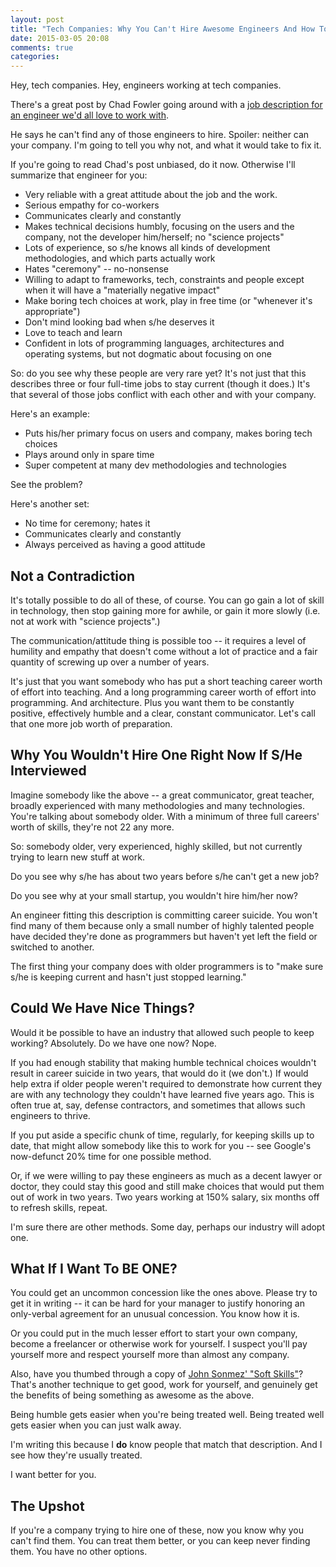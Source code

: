 ```yaml
---
layout: post
title: "Tech Companies: Why You Can't Hire Awesome Engineers And How To Fix It"
date: 2015-03-05 20:08
comments: true
categories: 
---
```


Hey, tech companies. Hey, engineers working at tech companies.

There's a great post by Chad Fowler going around with a <a
href="https://medium.com/@chadfowler/the-best-job-description-for-an-engineer-ever-written-57b42919cc2f">job
description for an engineer we'd all love to work with</a>.

He says he can't find any of those engineers to hire. Spoiler: neither can your company. I'm going to tell you why
not, and what it would take to fix it.

If you're going to read Chad's post unbiased, do it now. Otherwise I'll
summarize that engineer for you:

* Very reliable with a great attitude about the job and the work.
* Serious empathy for co-workers
* Communicates clearly and constantly
* Makes technical decisions humbly, focusing on the users and the company, not the developer him/herself; no "science projects"
* Lots of experience, so s/he knows all kinds of development methodologies, and which parts actually work
* Hates "ceremony" -- no-nonsense
* Willing to adapt to frameworks, tech, constraints and people except when it will have a "materially negative impact"
* Make boring tech choices at work, play in free time (or "whenever it's appropriate")
* Don't mind looking bad when s/he deserves it
* Love to teach and learn
* Confident in lots of programming languages, architectures and operating systems, but not dogmatic about focusing on one

So: do you see why these people are very rare yet? It's not just that this
describes three or four full-time jobs to stay current (though it does.) It's
that several of those jobs conflict with each other and with your company.

Here's an example:

* Puts his/her primary focus on users and company, makes boring tech choices
* Plays around only in spare time
* Super competent at many dev methodologies and technologies

See the problem?

Here's another set:

* No time for ceremony; hates it
* Communicates clearly and constantly
* Always perceived as having a good attitude

## Not a Contradiction

It's totally possible to do all of these, of course. You can go gain a lot of
skill in technology, then stop gaining more for awhile, or gain it more slowly
(i.e. not at work with "science projects".)

The communication/attitude thing is possible too -- it requires a level of
humility and empathy that doesn't come without a lot of practice and a fair
quantity of screwing up over a number of years.

It's just that you want somebody who has put a short teaching career worth of
effort into teaching. And a long programming career worth of effort into
programming. And architecture. Plus you want them to be constantly positive,
effectively humble and a clear, constant communicator. Let's call that one
more job worth of preparation.

## Why You Wouldn't Hire One Right Now If S/He Interviewed

Imagine somebody like the above -- a great communicator, great teacher,
broadly experienced with many methodologies and many technologies. You're
talking about somebody older. With a minimum of three full careers' worth of
skills, they're not 22 any more.

So: somebody older, very experienced, highly skilled, but not currently trying
to learn new stuff at work.

Do you see why s/he has about two years before s/he can't get a new job?

Do you see why at your small startup, you wouldn't hire him/her now?

An engineer fitting this description is committing career suicide. You won't
find many of them because only a small number of highly talented people have
decided they're done as programmers but haven't yet left the field or switched
to another.

The first thing your company does with older programmers is to "make sure s/he
is keeping current and hasn't just stopped learning."

## Could We Have Nice Things?

Would it be possible to have an industry that allowed such people to keep
working? Absolutely. Do we have one now? Nope.

If you had enough stability that making humble technical choices wouldn't
result in career suicide in two years, that would do it (we don't.) If would
help extra if older people weren't required to demonstrate how current they
are with any technology they couldn't have learned five years ago. This is
often true at, say, defense contractors, and sometimes that allows such
engineers to thrive.

If you put aside a specific chunk of time, regularly, for keeping skills up to
date, that might allow somebody like this to work for you -- see Google's
now-defunct 20% time for one possible method.

Or, if we were willing to pay these engineers as much as a decent lawyer or
doctor, they could stay this good and still make choices that would put them
out of work in two years. Two years working at 150% salary, six months off to
refresh skills, repeat.

I'm sure there are other methods. Some day, perhaps our industry will adopt
one.

## What If I Want To BE ONE?

You could get an uncommon concession like the ones above. Please try to get it
in writing -- it can be hard for your manager to justify honoring an
only-verbal agreement for an unusual concession. You know how it is.

Or you could put in the much lesser effort to start your own company, become a
freelancer or otherwise work for yourself. I suspect you'll pay yourself more
and respect yourself more than almost any company.

Also, have you thumbed through a copy of <a
href="http://www.amazon.com/Soft-Skills-software-developers-manual/dp/1617292397">John
Sonmez' "Soft Skills"</a>? That's another technique to get good, work for
yourself, and genuinely get the benefits of being something as awesome as the
above.

Being humble gets easier when you're being treated well. Being treated well
gets easier when you can just walk away.

I'm writing this because I <b>do</b> know people that match that
description. And I see how they're usually treated.

I want better for you.

## The Upshot

If you're a company trying to hire one of these, now you know why you can't
find them. You can treat them better, or you can keep never finding them. You
have no other options.
